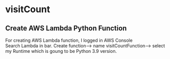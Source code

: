 # visitCount
## Create AWS Lambda Python Function
For creating AWS Lambda function, I logged in AWS Console  
Search Lambda in bar. 
Create function--> name visitCountFunction--> select my Runtime which is goung to be Python 3.9 version. 
